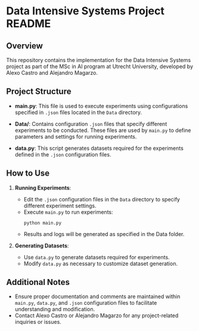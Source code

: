 # Data Intensive Systems Project README

## Overview

This repository contains the implementation for the Data Intensive Systems project as part of the MSc in AI program at Utrecht University, developed by Alexo Castro and Alejandro Magarzo.

## Project Structure

- **main.py**: This file is used to execute experiments using configurations specified in `.json` files located in the `Data` directory.
  
- **Data/**: Contains configuration `.json` files that specify different experiments to be conducted. These files are used by `main.py` to define parameters and settings for running experiments.
  
- **data.py**: This script generates datasets required for the experiments defined in the `.json` configuration files.

## How to Use

1. **Running Experiments**:
   - Edit the `.json` configuration files in the `Data` directory to specify different experiment settings.
   - Execute `main.py` to run experiments:
     ```
     python main.py
     ```
   - Results and logs will be generated as specified in the Data folder.

2. **Generating Datasets**:
   - Use `data.py` to generate datasets required for experiments.
   - Modify `data.py` as necessary to customize dataset generation.

## Additional Notes

- Ensure proper documentation and comments are maintained within `main.py`, `data.py`, and `.json` configuration files to facilitate understanding and modification.
- Contact Alexo Castro or Alejandro Magarzo for any project-related inquiries or issues.
